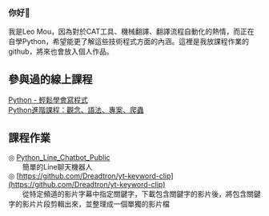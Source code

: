 ### 你好👋
我是Leo Mou，因為對於CAT工具、機械翻譯、翻譯流程自動化的熱情，而正在自學Python，希望能更了解這些技術程式方面的內涵。這裡是我放課程作業的github，將來也會放入個人作品。

## 參與過的線上課程
[Python - 輕鬆學會寫程式](https://www.udemy.com/course/python-learn/) <br/>
[Python進階課程：觀念、語法、專案、爬蟲](https://www.udemy.com/course/pythonadvanced/)

## 課程作業
◎ [Python_Line_Chatbot_Public](https://github.com/Dreadtron/Python_Line_Chatbot_Public) <br/>
　　簡單的Line聊天機器人 <br/>
◎ [https://github.com/Dreadtron/yt-keyword-clip](https://github.com/Dreadtron/yt-keyword-clip) <br/>
　　從特定頻道的影片字幕中指定關鍵字，下載包含關鍵字的影片後，將包含關鍵字的影片片段剪輯出來，並整理成一個單獨的影片檔 <br/>

<!--
**Dreadtron/Dreadtron** is a ✨ _special_ ✨ repository because its `README.md` (this file) appears on your GitHub profile.

Here are some ideas to get you started:

- 🔭 I’m currently working on ...
- 🌱 I’m currently learning ...
- 👯 I’m looking to collaborate on ...
- 🤔 I’m looking for help with ...
- 💬 Ask me about ...
- 📫 How to reach me: ...
- 😄 Pronouns: ...
- ⚡ Fun fact: ...
-->
